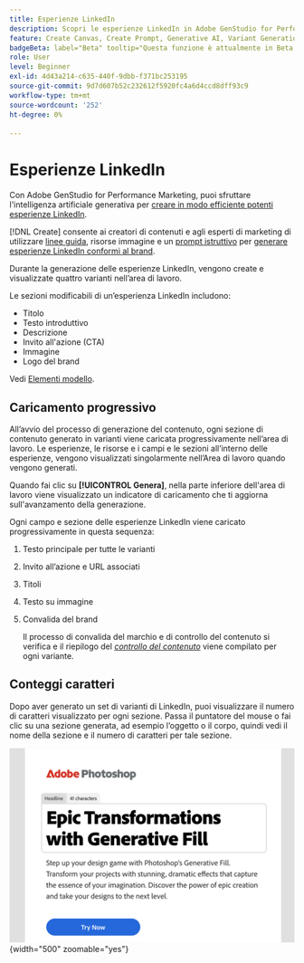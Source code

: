 ```yaml
---
title: Esperienze LinkedIn
description: Scopri le esperienze LinkedIn in Adobe GenStudio for Performance Marketing.
feature: Create Canvas, Create Prompt, Generative AI, Variant Generation, Content Generation
badgeBeta: label="Beta" tooltip="Questa funzione è attualmente in Beta, quindi alcune funzionalità potrebbero essere limitate o soggette a modifiche."
role: User
level: Beginner
exl-id: 4d43a214-c635-440f-9dbb-f371bc253195
source-git-commit: 9d7d607b52c232612f5920fc4a6d4ccd8dff93c9
workflow-type: tm+mt
source-wordcount: '252'
ht-degree: 0%

---
```


# Esperienze LinkedIn

Con Adobe GenStudio for Performance Marketing, puoi sfruttare l&#39;intelligenza artificiale generativa per [creare in modo efficiente potenti esperienze LinkedIn](/help/user-guide/create/create-linkedin.md).

[!DNL Create] consente ai creatori di contenuti e agli esperti di marketing di utilizzare [linee guida](/help/user-guide/guidelines/overview.md), risorse immagine e un [prompt istruttivo](/help/user-guide/effective-prompts.md) per [generare esperienze LinkedIn conformi al brand](/help/user-guide/create/create-email-experience.md).

Durante la generazione delle esperienze LinkedIn, vengono create e visualizzate quattro varianti nell’area di lavoro.

Le sezioni modificabili di un’esperienza LinkedIn includono:

* Titolo
* Testo introduttivo
* Descrizione
* Invito all&#39;azione (CTA)
* Immagine
* Logo del brand

Vedi [Elementi modello](/help/user-guide/content/use-templates.md#template-elements).

## Caricamento progressivo

All’avvio del processo di generazione del contenuto, ogni sezione di contenuto generato in varianti viene caricata progressivamente nell’area di lavoro. Le esperienze, le risorse e i campi e le sezioni all’interno delle esperienze, vengono visualizzati singolarmente nell’Area di lavoro quando vengono generati.

Quando fai clic su **[!UICONTROL Genera]**, nella parte inferiore dell&#39;area di lavoro viene visualizzato un indicatore di caricamento che ti aggiorna sull&#39;avanzamento della generazione.

Ogni campo e sezione delle esperienze LinkedIn viene caricato progressivamente in questa sequenza:

1. Testo principale per tutte le varianti
1. Invito all’azione e URL associati
1. Titoli
1. Testo su immagine
1. Convalida del brand

   Il processo di convalida del marchio e di controllo del contenuto si verifica e il riepilogo del [_controllo del contenuto_](/help/user-guide/guidelines/brand-validation.md#content-check-summary) viene compilato per ogni variante.

## Conteggi caratteri

Dopo aver generato un set di varianti di LinkedIn, puoi visualizzare il numero di caratteri visualizzato per ogni sezione. Passa il puntatore del mouse o fai clic su una sezione generata, ad esempio l’oggetto o il corpo, quindi vedi il nome della sezione e il numero di caratteri per tale sezione.

![Numero di caratteri](/help/assets/character-count.png){width="500" zoomable="yes"}
